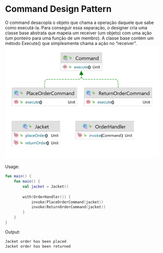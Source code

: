 # Command Design Pattern

O command desacopla o objeto que chama a operação daquele que sabe como executá-la. Para conseguir essa separação, o designer cria uma classe base abstrata que mapeia um receiver (um objeto) com uma ação (um ponteiro para uma função de um membro). A classe base contém um método Execute() que simplesmente chama a ação no “receiver”.
![](uml.png)

Usage:
```kotlin
fun main() {
    fun main() {
        val jacket = Jacket()

        with(OrderHandler()) {
            invoke(PlaceOrderCommand(jacket))
            invoke(ReturnOrderCommand(jacket))
        }
    }
}
```


Output:
```text
Jacket order has been placed
Jacket order has been returned
```